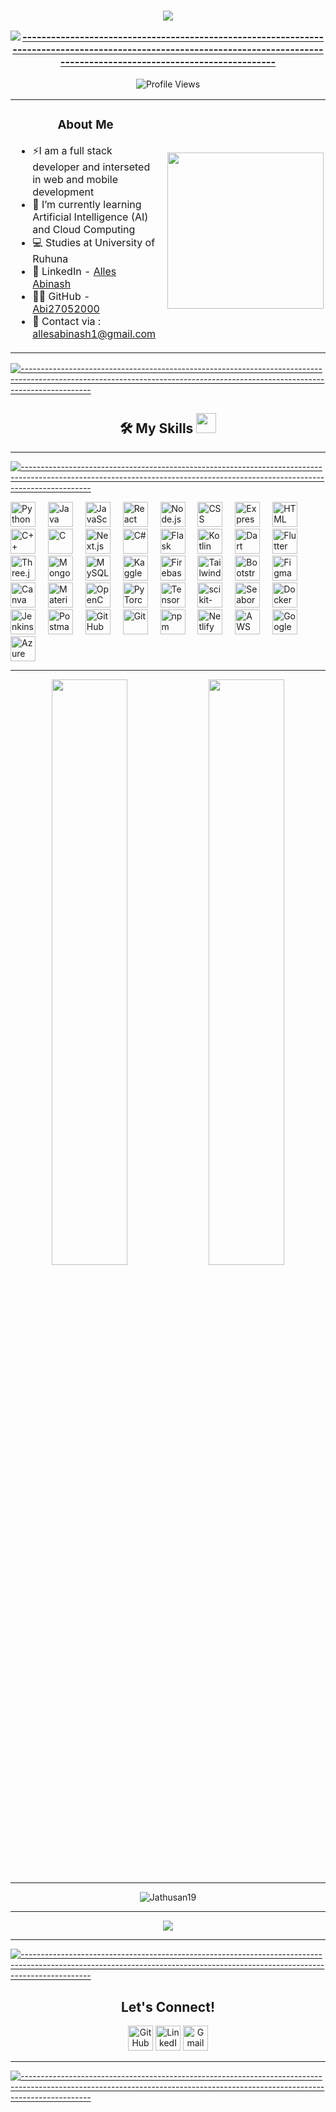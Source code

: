 <table align="center" width=700></table>



<h3 align="center"><img src="https://readme-typing-svg.herokuapp.com?lines=Thank+You+for+taking+time+to+view+my+GitHub+Profile...&center=true&width=700&height=45">

[![-----------------------------------------------------------------------------------------------------------------------------------------------------------------------------](
https://raw.githubusercontent.com/andreasbm/readme/master/assets/lines/aqua.png)](https://github.com/BaseMax?tab=repositories)

</h3> <p align="center"> <img src="https://komarev.com/ghpvc/?username=Jathusan19&label=Profile%20views&color=0e75b6&style=flat" alt="Profile Views" /> </p>

<table align="center">
<tr border="none">
<td height="100%" align="left">
<h3 align="center"> About Me </h3>

- ⚡️I am a full stack developer and interseted in web and mobile development
- 🌱 I’m currently learning Artificial Intelligence (AI) and Cloud Computing
- 💻 Studies at University of Ruhuna
- 📌 LinkedIn - [Alles Abinash](https://www.linkedin.com/in/alles-abinash-59b465310/)
- 👨‍💻 GitHub - [Abi27052000](https://github.com/Abi27052000)
- 📧 Contact  via  : allesabinash1@gmail.com 

</td>
<td height="100%" align="left">

<picture> <img align="right" src="https://github.com/7oSkaaa/7oSkaaa/blob/main/Images/Right_Side.gif?raw=true" width=250px></picture>

</td>
</tr>
</table>

[![-----------------------------------------------------------------------------------------------------------------------------------------------------------------------------](
https://raw.githubusercontent.com/andreasbm/readme/master/assets/lines/aqua.png)](https://github.com/BaseMax?tab=repositories)

<h2 align="center"> 🛠️ My Skills <img src="https://media2.giphy.com/media/QssGEmpkyEOhBCb7e1/giphy.gif?cid=ecf05e47a0n3gi1bfqntqmob8g9aid1oyj2wr3ds3mg700bl&rid=giphy.gif" width=32px> </h2>

---

[![-----------------------------------------------------------------------------------------------------------------------------------------------------------------------------](
https://raw.githubusercontent.com/andreasbm/readme/master/assets/lines/aqua.png)](https://github.com/BaseMax?tab=repositories)

<div align="left">
  <img src="https://skillicons.dev/icons?i=py" height="40" alt="Python" />
  <img width="12" />
  <img src="https://skillicons.dev/icons?i=java" height="40" alt="Java" />
  <img width="12" />
  <img src="https://skillicons.dev/icons?i=js" height="40" alt="JavaScript" />
  <img width="12" />
  <img src="https://skillicons.dev/icons?i=react" height="40" alt="React" />
  <img width="12" />
  <img src="https://skillicons.dev/icons?i=nodejs" height="40" alt="Node.js" />
  <img width="12" />
  <img src="https://skillicons.dev/icons?i=css" height="40" alt="CSS" />
  <img width="12" />
  <img src="https://skillicons.dev/icons?i=express" height="40" alt="Express" />
  <img width="12" />
  <img src="https://skillicons.dev/icons?i=html" height="40" alt="HTML" />
  <img width="12" />
  <img src="https://skillicons.dev/icons?i=cpp" height="40" alt="C++" />
  <img width="12" />
  <img src="https://skillicons.dev/icons?i=c" height="40" alt="C" />
  <img width="12" />
  <img src="https://skillicons.dev/icons?i=nextjs" height="40" alt="Next.js" />
  <img width="12" />
  <img src="https://skillicons.dev/icons?i=cs" height="40" alt="C#" />
  <img width="12" />
  <img src="https://skillicons.dev/icons?i=flask" height="40" alt="Flask" />
  <img width="12" />
  <img src="https://skillicons.dev/icons?i=kotlin" height="40" alt="Kotlin" />
  <img width="12" />
  <img src="https://skillicons.dev/icons?i=dart" height="40" alt="Dart" />
  <img width="12" />
  <img src="https://skillicons.dev/icons?i=flutter" height="40" alt="Flutter" />
  <img width="12" />
  <img src="https://skillicons.dev/icons?i=threejs" height="40" alt="Three.js" />
  <img width="12" />
  <img src="https://skillicons.dev/icons?i=mongodb" height="40" alt="MongoDB" />
  <img width="12" />
  <img src="https://skillicons.dev/icons?i=mysql" height="40" alt="MySQL" />
  <img width="12" />
  <img src="https://cdn.simpleicons.org/kaggle/20BEFF" height="40" alt="Kaggle" />
  <img width="12" />
  <img src="https://skillicons.dev/icons?i=firebase" height="40" alt="Firebase" />
  <img width="12" />
  <img src="https://skillicons.dev/icons?i=tailwind" height="40" alt="Tailwind CSS" />
  <img width="12" />
  <img src="https://cdn.simpleicons.org/bootstrap/7952B3" height="40" alt="Bootstrap" />
  <img width="12" />
  <img src="https://skillicons.dev/icons?i=figma" height="40" alt="Figma" />
  <img width="12" />
  <img src="https://cdn.simpleicons.org/canva/00C4CC" height="40" alt="Canva" />
  <img width="12" />
  <img src="https://skillicons.dev/icons?i=materialui" height="40" alt="Material-UI" />
  <img width="12" />
  <img src="https://skillicons.dev/icons?i=opencv" height="40" alt="OpenCV" />
  <img width="12" />
  <img src="https://skillicons.dev/icons?i=pytorch" height="40" alt="PyTorch" />
  <img width="12" />
  <img src="https://skillicons.dev/icons?i=tensorflow" height="40" alt="TensorFlow" />
  <img width="12" />
  <img src="https://skillicons.dev/icons?i=sklearn" height="40" alt="scikit-learn" />
  <img width="12" />
  <img src="https://seaborn.pydata.org/_images/logo-mark-lightbg.svg" height="40" alt="Seaborn" />
  <img width="12" />
  <img src="https://skillicons.dev/icons?i=docker" height="40" alt="Docker" />
  <img width="12" />
  <img src="https://skillicons.dev/icons?i=jenkins" height="40" alt="Jenkins" />
  <img width="12" />
  <img src="https://skillicons.dev/icons?i=postman" height="40" alt="Postman" />
  <img width="12" />
  <img src="https://skillicons.dev/icons?i=github" height="40" alt="GitHub" />
  <img width="12" />
  <img src="https://skillicons.dev/icons?i=git" height="40" alt="Git" />
  <img width="12" />
  <img src="https://skillicons.dev/icons?i=npm" height="40" alt="npm" />
  <img width="12" />
  <img src="https://skillicons.dev/icons?i=netlify" height="40" alt="Netlify" />
  <img width="12" />
  <img src="https://skillicons.dev/icons?i=aws" height="40" alt="AWS" />
  <img width="12" />
  <img src="https://cdn.simpleicons.org/googlecloud/4285F4" height="40" alt="Google Cloud" />
  <img width="12" />
  <img src="https://skillicons.dev/icons?i=azure" height="40" alt="Azure" />
</div>

---

<div align="center">
  <img src="https://github-readme-stats.vercel.app/api?username=Jathusan19&show_icons=true&hide_border=true&theme=radical" width="49%">
  <img src="https://github-readme-streak-stats.herokuapp.com/?user=Jathusan19&theme=radical&hide_border=true" width="49%">
</div>

---

<div align="center">
  <p><img align="center" src="https://github-readme-stats.vercel.app/api/top-langs?username=Jathusan19&show_icons=true&locale=en&layout=compact" alt="Jathusan19" ;"/></p>


</div>

---

<div align="center">
  <img src="https://github-profile-trophy.vercel.app/?username=Jathusan19&theme=radical&no-frame=true&row=1&column=7">
</div>

---

[![-----------------------------------------------------------------------------------------------------------------------------------------------------------------------------](
https://raw.githubusercontent.com/andreasbm/readme/master/assets/lines/aqua.png)](https://github.com/BaseMax?tab=repositories)

<div align="center">
  <h2> Let's Connect! </h2>
  <a href="https://github.com/Jathusan19" target="_blank"><img src="https://cdn.simpleicons.org/github/white" alt="GitHub" width="40" /></a>
  <a href="https://www.linkedin.com/in/jathusan-uthayaraj-20b7631a6/" target="_blank"><img src="https://cdn.simpleicons.org/linkedin/white" alt="LinkedIn" width="40" /></a>
  <a href="mailto:jathurajan@gmail.com" target="_blank"><img src="https://cdn.simpleicons.org/gmail/white" alt="Gmail" width="40" /></a>
</div>

---

[![-----------------------------------------------------------------------------------------------------------------------------------------------------------------------------](
https://raw.githubusercontent.com/andreasbm/readme/master/assets/lines/aqua.png)](https://github.com/BaseMax?tab=repositories)

